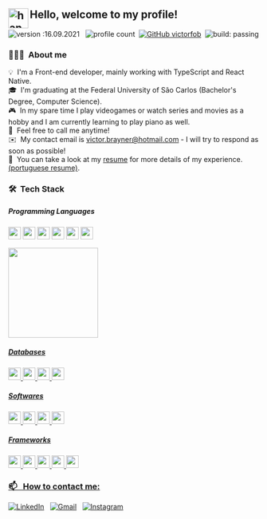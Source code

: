 ## Hello, welcome to my profile! <img alt="handwavegif" src="https://user-images.githubusercontent.com/39513876/112366216-8cfe7400-8cfe-11eb-8116-7d3dbae20e97.gif" width='40' align="left"/>

![version :16.09.2021](https://img.shields.io/badge/version-16.09.2021-informational) &nbsp;
![profile count](https://komarev.com/ghpvc/?username=victorfob&color=red)&nbsp;
[![GitHub victorfob](https://img.shields.io/github/followers/victorfob?label=follow&style=social)](https://github.com/victorfob)&nbsp;
![build: passing](https://img.shields.io/badge/build-passing-success)

### 👨🏻‍💻 &nbsp;About me

💡 &nbsp;I'm a Front-end developer, mainly working with TypeScript and React Native. \
🎓 &nbsp;I'm graduating at the Federal University of São Carlos (Bachelor's Degree, Computer Science).\
🎮 &nbsp;In my spare time I play videogames or watch series and movies as a hobby and I am currently learning to play piano as well.\
💬 &nbsp;Feel free to call me anytime!\
✉️ &nbsp;My contact email is victor.brayner@hotmail.com - I will try to respond as soon as possible!\
📄 &nbsp;You can take a look at my [resume](https://drive.google.com/file/d/1szOQumk3PEbPOdUUHr8NmLZ5VqjLf2a6/view?usp=sharing) for more details of my experience. [(portuguese resume)](https://drive.google.com/file/d/1-6xgMx47uvffF1Db0EzeAKnrSvocxtrA/view?usp=sharing).

### 🛠 &nbsp;Tech Stack

##### Programming Languages

<p>
<img src="https://img.shields.io/badge/TypeScript-007ACC?style=for-the-badge&logo=typescript&logoColor=white" height="25">
<img src="https://img.shields.io/badge/JavaScript-F7DF1E?style=for-the-badge&logo=javascript&logoColor=black" height="25">
<img src="https://img.shields.io/badge/json-5E5C5C?style=for-the-badge&logo=json&logoColor=white" height="25">
<img src="https://img.shields.io/badge/C-00599C?style=for-the-badge&logo=c&logoColor=white" height="25">
<img src="https://img.shields.io/badge/C%23-239120?style=for-the-badge&logo=c-sharp&logoColor=white" height="25">
<img src="https://img.shields.io/badge/Java-ED8B00?style=for-the-badge&logo=java&logoColor=white" height="25">
  
<div>
  <a href="https://github.com/victorfob">
  <img height="180em" src="https://github-readme-stats-one-bice.vercel.app/api/top-langs/?username=victorfob&langs_count=8&hide=gap,tsql&theme=dark&layout=compact&role=OWNER,ORGANIZATION_MEMBER,COLLABORATOR">
</div>
</p>

##### Databases

<p>
<img src="https://img.shields.io/badge/MySQL-00000F?style=for-the-badge&logo=mysql&logoColor=white" height="25">
<img src="https://img.shields.io/badge/MongoDB-white?style=for-the-badge&logo=mongodb&logoColor=4EA94B" height="25">
<img src="https://img.shields.io/badge/firebase-ffca28?style=for-the-badge&logo=firebase&logoColor=black" height="25">
<img src="https://img.shields.io/badge/PostgreSQL-316192?style=for-the-badge&logo=postgresql&logoColor=white" height="25">
</p>

##### Softwares

<p>
<img src="https://img.shields.io/badge/Insomnia-5849be?style=for-the-badge&logo=Insomnia&logoColor=white" height="25">
<img src="https://img.shields.io/badge/Git-F05032?style=for-the-badge&logo=git&logoColor=white" height="25">
<img src="https://img.shields.io/badge/Visual_Studio_Code-0078D4?style=for-the-badge&logo=visual%20studio%20code&logoColor=white" height="25">
<img src="https://img.shields.io/badge/Xampp-F37623?style=for-the-badge&logo=xampp&logoColor=white" height="25">
</p>

##### Frameworks

<p>
<img src="https://img.shields.io/badge/React_Native-20232A?style=for-the-badge&logo=react&logoColor=61DAFB" height="25">
<img src="https://img.shields.io/badge/Expo-1B1F23?style=for-the-badge&logo=expo&logoColor=white" height="25">
<img src="https://img.shields.io/badge/Node.js-339933?style=for-the-badge&logo=nodedotjs&logoColor=white" height="25">
<img src="https://img.shields.io/badge/Express.js-000000?style=for-the-badge&logo=Supabase&logoColor=white" height="25">
<img src="https://img.shields.io/badge/React-20232A?style=for-the-badge&logo=react&logoColor=61DAFB" height="25">
</p>
<p></p>

### 📫 &nbsp; How to contact me:

<a href="https://www.linkedin.com/in/victor-b-288036a6/"><img alt="LinkedIn" src="https://img.shields.io/badge/linkedin%20-%230077B5.svg?&style=flat&logo=linkedin&logoColor=white"/></a> &nbsp;
<a href="mailto:victor.brayner@hotmail.com"><img alt="Gmail" src="https://img.shields.io/badge/Outlook-0078D4?style=flat&logo=microsoft-outlook&logoColor=white" /></a> &nbsp;
<a href="https://www.instagram.com/brayner.victor/"><img alt="Instagram" src="https://img.shields.io/badge/-@brayner.victor_-E4405F?style=flat&logo=Instagram&logoColor=white"/></a> &nbsp;
